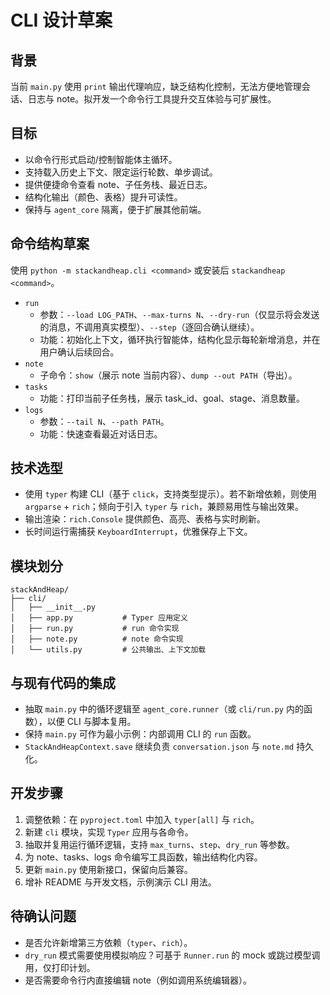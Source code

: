 # CLI 设计草案

## 背景
当前 `main.py` 使用 `print` 输出代理响应，缺乏结构化控制，无法方便地管理会话、日志与 note。拟开发一个命令行工具提升交互体验与可扩展性。

## 目标
- 以命令行形式启动/控制智能体主循环。
- 支持载入历史上下文、限定运行轮数、单步调试。
- 提供便捷命令查看 note、子任务栈、最近日志。
- 结构化输出（颜色、表格）提升可读性。
- 保持与 `agent_core` 隔离，便于扩展其他前端。

## 命令结构草案
使用 `python -m stackandheap.cli <command>` 或安装后 `stackandheap <command>`。

- `run`
  - 参数：`--load LOG_PATH`、`--max-turns N`、`--dry-run`（仅显示将会发送的消息，不调用真实模型）、`--step`（逐回合确认继续）。
  - 功能：初始化上下文，循环执行智能体，结构化显示每轮新增消息，并在用户确认后续回合。
- `note`
  - 子命令：`show`（展示 note 当前内容）、`dump --out PATH`（导出）。
- `tasks`
  - 功能：打印当前子任务栈，展示 task_id、goal、stage、消息数量。
- `logs`
  - 参数：`--tail N`、`--path PATH`。
  - 功能：快速查看最近对话日志。

## 技术选型
- 使用 `typer` 构建 CLI（基于 `click`，支持类型提示）。若不新增依赖，则使用 `argparse` + `rich`；倾向于引入 `typer` 与 `rich`，兼顾易用性与输出效果。
- 输出渲染：`rich.Console` 提供颜色、高亮、表格与实时刷新。
- 长时间运行需捕获 `KeyboardInterrupt`，优雅保存上下文。

## 模块划分
```
stackAndHeap/
├── cli/
│   ├── __init__.py
│   ├── app.py           # Typer 应用定义
│   ├── run.py           # run 命令实现
│   ├── note.py          # note 命令实现
│   └── utils.py         # 公共输出、上下文加载
```

## 与现有代码的集成
- 抽取 `main.py` 中的循环逻辑至 `agent_core.runner`（或 `cli/run.py` 内的函数），以便 CLI 与脚本复用。
- 保持 `main.py` 可作为最小示例：内部调用 CLI 的 `run` 函数。
- `StackAndHeapContext.save` 继续负责 `conversation.json` 与 `note.md` 持久化。

## 开发步骤
1. 调整依赖：在 `pyproject.toml` 中加入 `typer[all]` 与 `rich`。
2. 新建 `cli` 模块，实现 `Typer` 应用与各命令。
3. 抽取并复用运行循环逻辑，支持 `max_turns`、`step`、`dry_run` 等参数。
4. 为 note、tasks、logs 命令编写工具函数，输出结构化内容。
5. 更新 `main.py` 使用新接口，保留向后兼容。
6. 增补 README 与开发文档，示例演示 CLI 用法。

## 待确认问题
- 是否允许新增第三方依赖（`typer`、`rich`）。
- `dry_run` 模式需要使用模拟响应？可基于 `Runner.run` 的 mock 或跳过模型调用，仅打印计划。
- 是否需要命令行内直接编辑 note（例如调用系统编辑器）。

